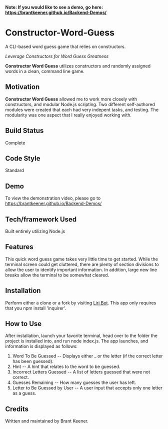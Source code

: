 
**Note: If you would like to see a demo, go here: https://brantkeener.github.io/Backend-Demos/**

# Constructor-Word-Guess
A CLI-based word guess game that relies on constructors.

*Leverage Constructors for Word Guess Greatness*

**Constructor Word Guess** utilizes constructors and randomly assigned words in a clean, command line game.

## Motivation

**Constructor Word Guess** allowed me to work more closely with constructors, and modular Node.js scripting. Two different self-authored modules were created that each had very indepent tasks, and testing. The modularity was one aspect that I really enjoyed working with.

## Build Status

Complete

## Code Style

Standard

## Demo

To view the demonstration video, please go to https://brantkeener.github.io/Backend-Demos/

## Tech/framework Used

Built entirely utilizing Node.js

## Features

This quick word guess game takes very little time to get started. While the terminal screen could get cluttered, there are plenty of section divisions to allow the user to identify important information. In addition, large new line breaks allow the terminal to be somewhat cleared.

## Installation

Perform either a clone or a fork by visiting [Liri Bot](https://github.com/BrantKeener/Constructor-Word-Guess). This app only requires that you npm install 'inquirer'.

## How to Use

After installation, launch your favorite terminal, head over to the folder the project is installed into, and run node index.js.
The app launches, and information is displayed as follows:
1. Word To Be Guessed -- Displays either _ or the letter (if the correct letter has been guessed).
2. Hint -- A hint that relates to the word to be guessed.
3. Incorrect Letters Guessed -- A list of letters guessed that were not correct.
4. Guesses Remaining -- How many guesses the user has left.
5. Letter to Be Guessed by User -- A user input that accepts only one letter as a guess.

## Credits

Written and maintained by Brant Keener.
